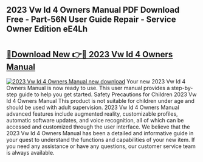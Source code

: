 ## 2023 Vw Id 4 Owners Manual PDF Download Free - Part-56N User Guide Repair - Service Owner Edition eE4Lh

# <h2><a href="http://bc43542.oget.top/?id=2023+Vw+Id+4+Owners+Manual">🔗Download New 👉🔴 2023 Vw Id 4 Owners Manual</a></h2>

[![2023 Vw Id 4 Owners Manual new download](https://i.imgur.com/5g1atiW.png)](http://bc43542.oget.top/?id=2023+Vw+Id+4+Owners+Manual)
Your new 2023 Vw Id 4 Owners Manual is now ready to use. This user manual provides a step-by-step guide to help you get started. Safety Precautions for Children 2023 Vw Id 4 Owners Manual This product is not suitable for children under age and should be used with adult supervision. 2023 Vw Id 4 Owners Manual advanced features include augmented reality, customizable profiles, automatic software updates, and voice recognition, all of which can be accessed and customized through the user interface. We believe that the 2023 Vw Id 4 Owners Manual has been a detailed and informative guide in your quest to understand the functions and capabilities of your new item. If you need any assistance or have any questions, our customer service team is always available.
